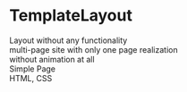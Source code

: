 # TemplateLayout

Layout without any functionality  
multi-page site with only one page realization  
without animation at all  
Simple Page  
HTML, CSS  
